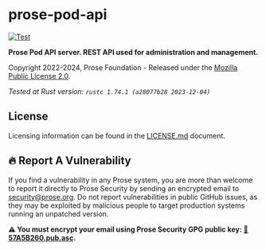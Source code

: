 # prose-pod-api

[![Test](https://github.com/prose-im/prose-pod-api/actions/workflows/test.yml/badge.svg?branch=master)](https://github.com/prose-im/prose-pod-api/actions/workflows/test.yml)

**Prose Pod API server. REST API used for administration and management.**

Copyright 2022-2024, Prose Foundation - Released under the [Mozilla Public License 2.0](./LICENSE.md).

_Tested at Rust version: `rustc 1.74.1 (a28077b28 2023-12-04)`_

## License

Licensing information can be found in the [LICENSE.md](./LICENSE.md) document.

## :fire: Report A Vulnerability

If you find a vulnerability in any Prose system, you are more than welcome to report it directly to Prose Security by sending an encrypted email to [security@prose.org](mailto:security@prose.org). Do not report vulnerabilities in public GitHub issues, as they may be exploited by malicious people to target production systems running an unpatched version.

**:warning: You must encrypt your email using Prose Security GPG public key: [:key:57A5B260.pub.asc](https://files.prose.org/public/keys/gpg/57A5B260.pub.asc).**
